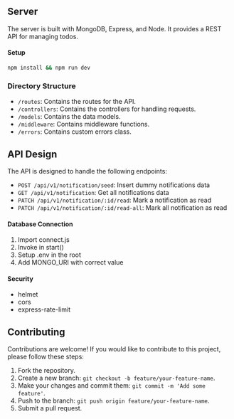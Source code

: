 ## Server

The server is built with MongoDB, Express, and Node. It provides a REST API for managing todos.

#### Setup

```bash
npm install && npm run dev
```

### Directory Structure

- `/routes`: Contains the routes for the API.
- `/controllers`: Contains the controllers for handling requests.
- `/models`: Contains the data models.
- `/middleware`: Contains middleware functions.
- `/errors`: Contains custom errors class.

## API Design

The API is designed to handle the following endpoints:

- `POST /api/v1/notification/seed`: Insert dummy notifications data
- `GET /api/v1/notification`: Get all notifications data
- `PATCH /api/v1/notification/:id/read`: Mark a notification as read
- `PATCH /api/v1/notification/:id/read-all`: Mark all notification as read

#### Database Connection

1. Import connect.js
2. Invoke in start()
3. Setup .env in the root
4. Add MONGO_URI with correct value

#### Security

- helmet
- cors
- express-rate-limit

## Contributing

Contributions are welcome! If you would like to contribute to this project, please follow these steps:

1. Fork the repository.
2. Create a new branch: `git checkout -b feature/your-feature-name`.
3. Make your changes and commit them: `git commit -m 'Add some feature'`.
4. Push to the branch: `git push origin feature/your-feature-name`.
5. Submit a pull request.
